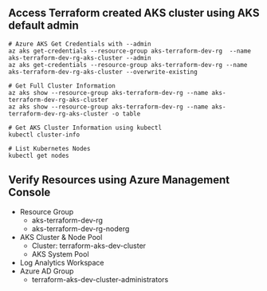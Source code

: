 ## Access Terraform created AKS cluster using AKS default admin
```
# Azure AKS Get Credentials with --admin
az aks get-credentials --resource-group aks-terraform-dev-rg  --name aks-terraform-dev-rg-aks-cluster --admin
az aks get-credentials --resource-group aks-terraform-dev-rg --name aks-terraform-dev-rg-aks-cluster --overwrite-existing

# Get Full Cluster Information
az aks show --resource-group aks-terraform-dev-rg --name aks-terraform-dev-rg-aks-cluster
az aks show --resource-group aks-terraform-dev-rg --name aks-terraform-dev-rg-aks-cluster -o table

# Get AKS Cluster Information using kubectl
kubectl cluster-info

# List Kubernetes Nodes
kubectl get nodes
```

## Verify Resources using Azure Management Console
- Resource Group
  - aks-terraform-dev-rg
  - aks-terraform-dev-rg-noderg
- AKS Cluster & Node Pool
  - Cluster: terraform-aks-dev-cluster
  - AKS System Pool
- Log Analytics Workspace
- Azure AD Group
  - terraform-aks-dev-cluster-administrators